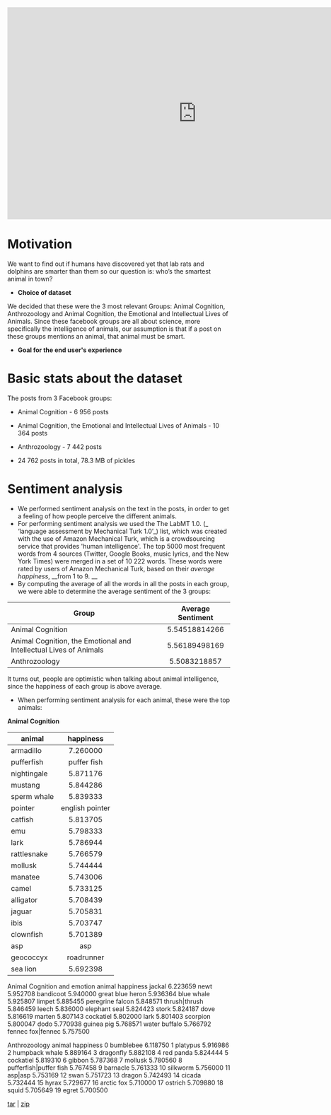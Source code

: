 <iframe width="854" height="480" src="https://www.youtube.com/embed/tyh07c5I7eU" frameborder="0" gesture="media" allow="encrypted-media" allowfullscreen></iframe>

# Motivation
 We want to find out if humans have discovered yet that lab rats and dolphins are smarter than them so our question is: who’s the smartest animal in town? 


* __Choice of dataset__

We decided that these were the 3 most relevant Groups: Animal Cognition, Anthrozoology and Animal Cognition, the Emotional and Intellectual Lives of Animals. Since these facebook groups are all about science, more specifically the intelligence of animals, our assumption is that if a post on these groups mentions an animal, that animal must be smart.

* __Goal for the end user's experience__
>

# Basic stats about the dataset

The posts from 3 Facebook groups:

* Animal Cognition - 6 956 posts

* Animal Cognition, the Emotional and Intellectual Lives of Animals - 10 364 posts

* Anthrozoology - 7 442 posts

* 24 762 posts in total, 78.3 MB of pickles


# Sentiment analysis

* We performed sentiment analysis on the text in the posts, in order to get a feeling of how people perceive the different animals.
* For performing sentiment analysis we used the The LabMT 1.0. (_ ‘language assessment by Mechanical Turk 1.0’_) list, which was created with the use of Amazon Mechanical Turk, which is a crowdsourcing service that provides 'human intelligence'. The top 5000 most frequent words from 4 sources (Twitter, Google Books, music lyrics, and the New York Times) were merged in a set of 10 222 words. These words were rated by users of Amazon Mechanical Turk, based on their _average happiness_, __from 1 to 9. __
 * By computing the average of all the words in all the posts in each group, we were able to determine the average sentiment of the 3 groups:
 
| Group        | Average Sentiment |
| ------------- |:-------------:|
| Animal Cognition     | 5.54518814266  |
| Animal Cognition, the Emotional and Intellectual Lives of Animals|5.56189498169     |
| Anthrozoology | 5.5083218857 | 

It turns out, people are optimistic when talking about animal intelligence, since the happiness of each group is above average.


* When performing sentiment analysis for each animal, these were the top animals:

__Animal Cognition__

|                   animal | happiness |  
| ------------------------ |:---------:|
|               armadillo  | 7.260000  |
|  pufferfish|puffer fish  | 5.883267  |
|             nightingale  | 5.871176  |
|                 mustang  | 5.844286  |
|             sperm whale  | 5.839333  |
| pointer|english pointer  | 5.815962  |
|                 catfish  | 5.813705  |
|                     emu  | 5.798333  |
|                    lark  | 5.786944  |
|             rattlesnake  | 5.766579  |
|                 mollusk  | 5.744444  |
|                 manatee  | 5.743006  |
|                   camel  | 5.733125  |
|               alligator  | 5.708439  |
|                  jaguar  | 5.705831  |
|                    ibis  | 5.703747  |
|               clownfish  | 5.701389  |
|                 asp|asp  | 5.700889  |
|    geococcyx|roadrunner  | 5.698322  |
|                sea lion  | 5.692398  |


Animal Cognition and emotion
             animal  happiness
             jackal   6.223659
               newt   5.952708
          bandicoot   5.940000
   great blue heron   5.936364
         blue whale   5.925807
             limpet   5.885455
   peregrine falcon   5.848571
      thrush|thrush   5.846459
              leech   5.836000
      elephant seal   5.824423
              stork   5.824187
               dove   5.816619
             marten   5.807143
          cockatiel   5.802000
               lark   5.801403
           scorpion   5.800047
               dodo   5.770938
         guinea pig   5.768571
      water buffalo   5.766792
  fennec fox|fennec   5.757500 


Anthrozoology
                    animal  happiness
0                bumblebee   6.118750
1                 platypus   5.916986
2           humpback whale   5.889164
3                dragonfly   5.882108
4                red panda   5.824444
5                cockatiel   5.819310
6                   gibbon   5.787368
7                  mollusk   5.780560
8   pufferfish|puffer fish   5.767458
9                 barnacle   5.761333
10                silkworm   5.756000
11                 asp|asp   5.753169
12                    swan   5.751723
13                  dragon   5.742493
14                  cicada   5.732444
15                   hyrax   5.729677
16              arctic fox   5.710000
17                 ostrich   5.709880
18                   squid   5.705649
19                   egret   5.700500 




<span class="credits right"><a class="tar_download_link" href="https://github.com/JW0914/Wikis/tarball/master">tar</a>   |   <a class="zip_download_link" href="https://github.com/JW0914/Wikis/zipball/master">zip</a></span>


